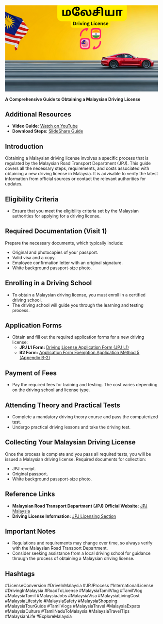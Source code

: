 ![](https://github.com/jssuthahar/Malaysia/blob/main/Driving%20Licence/How%20to%20Get%20a%20Malaysian%20Driving%20License.png)

**A Comprehensive Guide to Obtaining a Malaysian Driving License**

## Additional Resources
- **Video Guide:** [Watch on YouTube](https://www.youtube.com/watch?v=xCzJ5BRGiAI)
- **Download Steps:** [SlideShare Guide](https://www.slideshare.net/slideshows/convert-your-driving-license-to-malaysiapptx/265393706)

## Introduction
Obtaining a Malaysian driving license involves a specific process that is regulated by the Malaysian Road Transport Department (JPJ). This guide covers all the necessary steps, requirements, and costs associated with obtaining a new driving license in Malaysia. It is advisable to verify the latest information from official sources or contact the relevant authorities for updates.

## Eligibility Criteria
- Ensure that you meet the eligibility criteria set by the Malaysian authorities for applying for a driving license.

## Required Documentation (Visit 1)
Prepare the necessary documents, which typically include:
- Original and photocopies of your passport.
- Valid visa and a copy.
- Employee confirmation letter with an original signature.
- White background passport-size photo.

## Enrolling in a Driving School
- To obtain a Malaysian driving license, you must enroll in a certified driving school.
- The driving school will guide you through the learning and testing process.

## Application Forms
- Obtain and fill out the required application forms for a new driving license:
  - **JPJ L1 Form:** [Driving License Application Form (JPJ L1)](https://www.jpj.gov.my/en/web/main-site/pelesenan-pemandu-en/-/knowledge_base/pemandu/driving-license-application-form-jpj-l1-)
  - **B2 Form:** [Application Form Exemption Application Method 5 (Appendix B-2)](https://www.jpj.gov.my/en/web/main-site/pelesenan-pemandu-en/-/knowledge_base/pemandu/application-form-exemption-application-method-5-appendix-b-2-)

## Payment of Fees
- Pay the required fees for training and testing. The cost varies depending on the driving school and license type.

## Attending Theory and Practical Tests
- Complete a mandatory driving theory course and pass the computerized test.
- Undergo practical driving lessons and take the driving test.

## Collecting Your Malaysian Driving License
Once the process is complete and you pass all required tests, you will be issued a Malaysian driving license. Required documents for collection:
- JPJ receipt.
- Original passport.
- White background passport-size photo.

## Reference Links
- **Malaysian Road Transport Department (JPJ) Official Website:** [JPJ Malaysia](https://www.jpj.gov.my)
- **Driving License Information:** [JPJ Licensing Section](https://www.jpj.gov.my/en/web/main-site/pelesenan-pemandu-en)

## Important Notes
- Regulations and requirements may change over time, so always verify with the Malaysian Road Transport Department.
- Consider seeking assistance from a local driving school for guidance through the process of obtaining a Malaysian driving license.

## Hashtags
#LicenseConversion #DriveInMalaysia #JPJProcess #InternationalLicense #DrivingInMalaysia #RoadToLicense #MalaysiaTamilVlog #TamilVlog #MalaysiaTamil #MalaysiaJobs #MalaysiaVisa #MalaysiaLivingCost #MalaysiaLifestyle #MalaysiaSafety #MalaysiaShopping #MalaysiaTourGuide #TamilVlogs #MalaysiaTravel #MalaysiaExpats #MalaysiaCulture #TamilNaduToMalaysia #MalaysiaTravelTips #MalaysianLife #ExploreMalaysia

